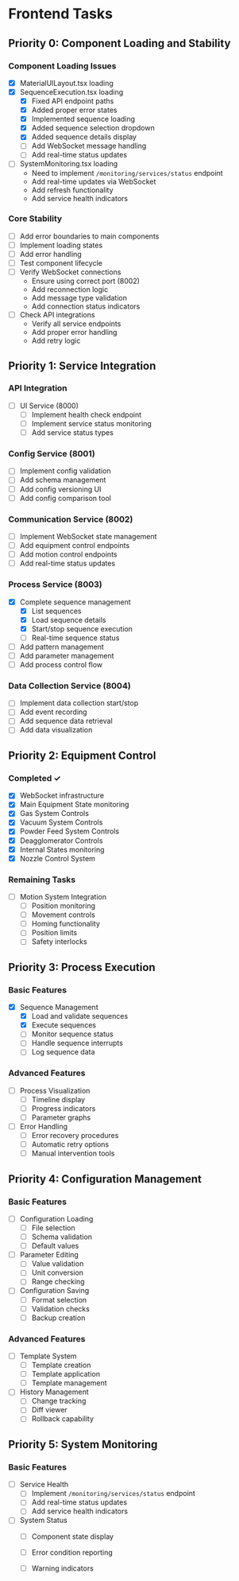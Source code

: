 # Frontend Tasks

## Priority 0: Component Loading and Stability

### Component Loading Issues

- [x] MaterialUILayout.tsx loading
- [x] SequenceExecution.tsx loading
    - [x] Fixed API endpoint paths
    - [x] Added proper error states
    - [x] Implemented sequence loading
    - [x] Added sequence selection dropdown
    - [x] Added sequence details display
    - [ ] Add WebSocket message handling
    - [ ] Add real-time status updates
- [ ] SystemMonitoring.tsx loading
    - Need to implement `/monitoring/services/status` endpoint
    - Add real-time updates via WebSocket
    - Add refresh functionality
    - Add service health indicators

### Core Stability

- [ ] Add error boundaries to main components
- [ ] Implement loading states
- [ ] Add error handling
- [ ] Test component lifecycle
- [ ] Verify WebSocket connections
    - Ensure using correct port (8002)
    - Add reconnection logic
    - Add message type validation
    - Add connection status indicators
- [ ] Check API integrations
    - Verify all service endpoints
    - Add proper error handling
    - Add retry logic

## Priority 1: Service Integration

### API Integration

- [ ] UI Service (8000)
    - [ ] Implement health check endpoint
    - [ ] Implement service status monitoring
    - [ ] Add service status types

### Config Service (8001)

- [ ] Implement config validation
- [ ] Add schema management
- [ ] Add config versioning UI
- [ ] Add config comparison tool

### Communication Service (8002)

- [ ] Implement WebSocket state management
- [ ] Add equipment control endpoints
- [ ] Add motion control endpoints
- [ ] Add real-time status updates

### Process Service (8003)

- [x] Complete sequence management
    - [x] List sequences
    - [x] Load sequence details
    - [x] Start/stop sequence execution
    - [ ] Real-time sequence status
- [ ] Add pattern management
- [ ] Add parameter management
- [ ] Add process control flow

### Data Collection Service (8004)

- [ ] Implement data collection start/stop
- [ ] Add event recording
- [ ] Add sequence data retrieval
- [ ] Add data visualization

## Priority 2: Equipment Control

### Completed ✓

- [x] WebSocket infrastructure
- [x] Main Equipment State monitoring
- [x] Gas System Controls
- [x] Vacuum System Controls
- [x] Powder Feed System Controls
- [x] Deagglomerator Controls
- [x] Internal States monitoring
- [x] Nozzle Control System

### Remaining Tasks

- [ ] Motion System Integration
    - [ ] Position monitoring
    - [ ] Movement controls
    - [ ] Homing functionality
    - [ ] Position limits
    - [ ] Safety interlocks

## Priority 3: Process Execution

### Basic Features

- [x] Sequence Management
    - [x] Load and validate sequences
    - [x] Execute sequences
    - [ ] Monitor sequence status
    - [ ] Handle sequence interrupts
    - [ ] Log sequence data

### Advanced Features

- [ ] Process Visualization
    - [ ] Timeline display
    - [ ] Progress indicators
    - [ ] Parameter graphs
- [ ] Error Handling
    - [ ] Error recovery procedures
    - [ ] Automatic retry options
    - [ ] Manual intervention tools

## Priority 4: Configuration Management

### Basic Features

- [ ] Configuration Loading
    - [ ] File selection
    - [ ] Schema validation
    - [ ] Default values
- [ ] Parameter Editing
    - [ ] Value validation
    - [ ] Unit conversion
    - [ ] Range checking
- [ ] Configuration Saving
    - [ ] Format selection
    - [ ] Validation checks
    - [ ] Backup creation

### Advanced Features

- [ ] Template System
    - [ ] Template creation
    - [ ] Template application
    - [ ] Template management
- [ ] History Management
    - [ ] Change tracking
    - [ ] Diff viewer
    - [ ] Rollback capability

## Priority 5: System Monitoring

### Basic Features

- [ ] Service Health
    - [ ] Implement `/monitoring/services/status` endpoint
    - [ ] Add real-time status updates
    - [ ] Add service health indicators
- [ ] System Status
    - [ ] Component state display
    - [ ] Error condition reporting
    - [ ] Warning indicators

